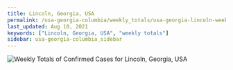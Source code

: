 ```yaml
---
title: Lincoln, Georgia, USA
permalink: /usa-georgia-columbia/weekly_totals/usa-georgia-lincoln-weekly_totals.html
last_updated: Aug 10, 2021
keywords: ["Lincoln, Georgia, USA", "weekly totals"]
sidebar: usa-georgia-columbia_sidebar
---
```


![Weekly Totals of Confirmed Cases for Lincoln, Georgia, USA](/covid_tracker/images/graphs/usa-georgia-lincoln-weekly_totals_graph.png)
